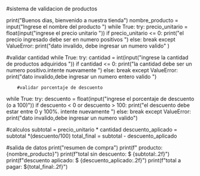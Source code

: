 #sistema de validacion de productos

print("Buenos dias, bienvenido a nuestra tienda")
nombre_producto = input("Ingrese el nombre del producto ")
while True:
    try: 
        precio_unitario = float(input("ingrese el precio unitario "))
        if precio_unitario <= 0:
          print("el precio ingresado debe ser en numero positivos ")
        else:
            break
    except ValueError:
     print("dato invalido, debe ingresar un numero valido" )

#validar cantidad
while True:
    try:
        cantidad = int(input("ingrese la cantidad de productos adquiridos "))
        if cantidad <= 0:
         print("la cantidad debe ser un numero positivo.intente nuevamente ")
        else:
            break
    except ValueError:
         print("dato invalido,debe ingresar un numero entero valido ")

        #validar porcentaje de descuento
while True:
    try:
        descuento = float(input("ingrese el porcentaje de descuento (o a 100)"))
        if descuento < 0 or descuento > 100:
         print("el descuento debe estar entre 0 y 100%. intente nuevamente ") 
        else:
           break
    except ValueError:
     print("dato invalido,debe ingresar un numero valido")

#calculos 
subtotal = precio_unitario * cantidad
descuento_aplicado = subtotal *(descuento/100)
total_final = subtotal - descuento_aplicado

#salida de datos
print("resumen de compra")
print(f" producto: {nombre_producto}")
print(f"total sin descuento: $ {subtotal:.2f}")
print(f"descuento aplicado: $ {descuento_aplicado:.2f}")
print(f"total a pagar: ${total_final:.2f}")
